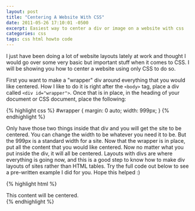 ```yaml
---
layout: post
title: "Centering A Website With CSS"
date: 2011-05-26 17:10:01 -0500
excerpt: Easiest way to center a div or image on a website with css
categories: css
tags: css html howto code
---
```

I just have been doing a lot of website layouts lately at work and thought I would go over some very basic but important stuff when it comes to CSS. I will be showing you how to center a website using only CSS to do so.  

First you want to make a "wrapper" div around everything that you would like centered. How I like to do it is right after the `<body>` tag, place a div called `<div id="wrapper">`. Once that is in place, in the heading of your document or CSS document, place the following:  

{% highlight css %}
#wrapper {
  margin: 0 auto;
  width: 999px;
}
{% endhighlight %}

Only have those two things inside that div and you will get the site to be centered. You can change the width to be whatever you need it to be. But the 999px is a standard width for a site. Now that the wrapper is in place, put all the content that you would like centered. Now no matter what you put inside the div, it will all be centered. Layouts with divs are where everything is going now, and this is a good step to know how to make div layouts of sites rather than HTML tables. Try the full code out below to see a pre-written example I did for you. Hope this helped :)  

{% highlight html %}
<!DOCTYPE html>
<html>
  <head>
    <style>
      #wrapper {
        margin: 0 auto;
        width: 999px;
      }
    </style>
  </head>
  <body>
    <div id="wrapper">
      This content will be centered.
    </div>
  </body>
</html>
{% endhighlight %}
